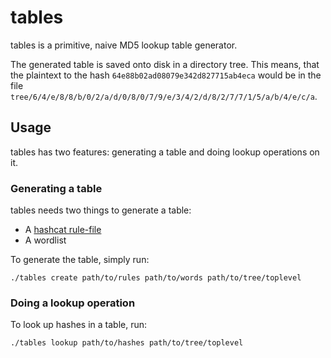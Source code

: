 tables
======
tables is a primitive, naive MD5 lookup table generator.

The generated table is saved onto disk in a directory tree. This means, that the plaintext to the hash
`64e88b02ad08079e342d827715ab4eca` would be in the file
`tree/6/4/e/8/8/b/0/2/a/d/0/8/0/7/9/e/3/4/2/d/8/2/7/7/1/5/a/b/4/e/c/a`.

## Usage
tables has two features: generating a table and doing lookup operations on it.

### Generating a table
tables needs two things to generate a table:
- A [hashcat rule-file](https://hashcat.net/wiki/doku.php?id=rule_based_attack)
- A wordlist

To generate the table, simply run:
```
./tables create path/to/rules path/to/words path/to/tree/toplevel
```

### Doing a lookup operation
To look up hashes in a table, run:
```
./tables lookup path/to/hashes path/to/tree/toplevel
```
